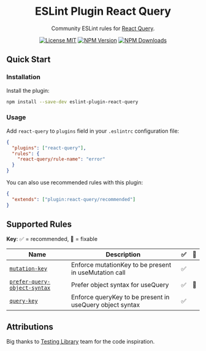 <h1 align="center">ESLint Plugin React Query</h1>

<p align="center">Community ESLint rules for <a href="https://react-query.tanstack.com/">React Query</a>.</p>

<p align="center">
    <a href="https://github.com/KubaJastrz/eslint-plugin-react-query/blob/master/LICENSE"><img src="https://img.shields.io/badge/license-MIT-success?style=flat" alt="License MIT" /></a>
    <a href="https://www.npmjs.com/package/eslint-plugin-react-query"><img src="https://img.shields.io/npm/v/eslint-plugin-react-query.svg?style=flat" alt="NPM Version" /></a>
    <a href="https://www.npmjs.com/package/eslint-plugin-react-query"><img src="https://img.shields.io/npm/dm/eslint-plugin-react-query.svg?style=flat" alt="NPM Downloads" /></a>
</p>

## Quick Start

### Installation

Install the plugin:

```bash
npm install --save-dev eslint-plugin-react-query
```

### Usage

Add `react-query` to `plugins` field in your `.eslintrc` configuration file:

```json
{
  "plugins": ["react-query"],
  "rules": {
    "react-query/rule-name": "error"
  }
}
```

You can also use recommended rules with this plugin:

```json
{
  "extends": ["plugin:react-query/recommended"]
}
```

## Supported Rules

**Key**: ✅ = recommended, 🔧 = fixable

| Name                                                                     | Description                                              | ✅  | 🔧  |
| ------------------------------------------------------------------------ | -------------------------------------------------------- | --- | --- |
| [`mutation-key`](docs/rules/mutation-key.md)                             | Enforce mutationKey to be present in useMutation call    | ✅  |     |
| [`prefer-query-object-syntax`](docs/rules/prefer-query-object-syntax.md) | Prefer object syntax for useQuery                        | ✅  | 🔧  |
| [`query-key`](docs/rules/query-key.md)                                   | Enforce queryKey to be present in useQuery object syntax | ✅  |     |

## Attributions

Big thanks to [Testing Library](https://github.com/testing-library/eslint-plugin-testing-library/) team for the code inspiration.
